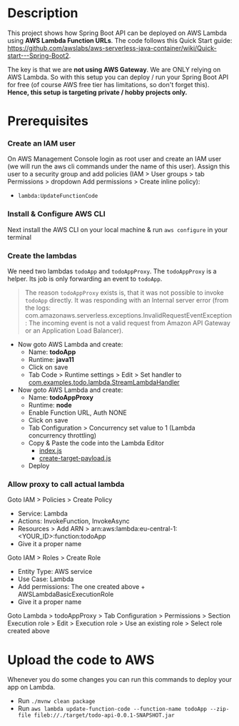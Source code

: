 # Description
This project shows how Spring Boot API can be deployed on AWS Lambda using **AWS Lambda Function URLs**.
The code follows this Quick Start guide: https://github.com/awslabs/aws-serverless-java-container/wiki/Quick-start---Spring-Boot2.

The key is that we are **not using AWS Gateway**. We are ONLY relying on AWS Lambda. 
So with this setup you can deploy / run your Spring Boot API for free (of course AWS free tier has limitations, so don't forget this). 
**Hence, this setup is targeting private / hobby projects only.** 

# Prerequisites
### Create an IAM user
On AWS Management Console login as root user and create an IAM user (we will run the aws cli commands under the name of this user).
Assign this user to a security group and add policies (IAM > User groups > tab Permissions > dropdown Add permissions > Create inline policy):
- ``lambda:UpdateFunctionCode``

### Install & Configure AWS CLI
Next install the AWS CLI on your local machine & run `aws configure` in your terminal

### Create the lambdas 

We need two lambdas ``todoApp`` and ``todoAppProxy``. The ```todoAppProxy``` is a helper. Its job is only forwarding an event to ```todoApp```.
> The reason ```todoAppProxy``` exists is, that it was not possible to invoke ```todoApp``` directly. It was responding with an Internal server error (from the logs: com.amazonaws.serverless.exceptions.InvalidRequestEventException: The incoming event is not a valid request from Amazon API Gateway or an Application Load Balancer). 

- Now goto AWS Lambda and create:
  - Name: **todoApp**
  - Runtime: **java11**
  - Click on save
  - Tab Code > Runtime settings > Edit > Set handler to [com.examples.todo.lambda.StreamLambdaHandler](src/main/java/com/examples/todo/StreamLambdaHandler.java)
- Now goto AWS Lambda and create:
  - Name: **todoAppProxy**
  - Runtime: **node**
  - Enable Function URL, Auth NONE
  - Click on save
  - Tab Configuration > Concurrency set value to 1 (Lambda concurrency throttling)
  - Copy & Paste the code into the Lambda Editor
    - [index.js](./miscellaneous/lambda-code/index.js)
    - [create-target-payload.js](./miscellaneous/lambda-code/create-target-payload.js)
  - Deploy

### Allow proxy to call actual lambda
Goto IAM > Policies > Create Policy
- Service: Lambda
- Actions: InvokeFunction, InvokeAsync
- Resources > Add ARN > arn:aws:lambda:eu-central-1:<YOUR_ID>:function:todoApp
- Give it a proper name

Goto IAM > Roles > Create Role
- Entity Type: AWS service
- Use Case: Lambda
- Add permissions: The one created above + AWSLambdaBasicExecutionRole
- Give it a proper name

Goto Lambda > todoAppProxy > Tab Configuration > Permissions > Section Execution role > Edit > Execution role > Use an existing role > Select role created above

# Upload the code to AWS
Whenever you do some changes you can run this commands to deploy your app on Lambda.
- Run `./mvnw clean package`
- Run `aws lambda update-function-code --function-name todoApp --zip-file fileb://./target/todo-api-0.0.1-SNAPSHOT.jar`
